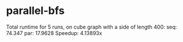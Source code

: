 # parallel-bfs

Total runtime for 5 runs, on cube graph with a side of length 400:
seq: 74.347
par: 17.9628
Speedup: 4.13893x